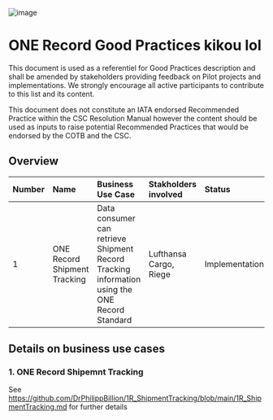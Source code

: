 ![image](https://user-images.githubusercontent.com/58464775/161543622-0c3ea890-b331-4a6b-86b7-fd41b08370eb.png)
# ONE Record Good Practices kikou lol

This document is used as a referentiel for Good Practices description and shall be amended by stakeholders providing feedback on Pilot projects and implementations. We strongly encourage all active participants to contribute to this list and its content.

This document does not constitute an IATA endorsed Recommended Practice within the CSC Resolution Manual however the content should be used as inputs to raise potential Recommended Practices that would be endorsed by the COTB and the CSC.

## Overview
|Number|Name |Business Use Case|Stakholders involved|Status|
|:--|:--|:--|:--|:--|
|1|ONE Record Shipment Tracking|Data consumer can retrieve Shipment Record Tracking information using the ONE Record Standard|Lufthansa Cargo, Riege|Implementation|

## Details on business use cases

### 1. ONE Record Shipemnt Tracking

See https://github.com/DrPhilippBillion/1R_ShipmentTracking/blob/main/1R_ShipmentTracking.md for further details
